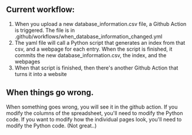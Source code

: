 

## Current workflow:

1. When you upload a new database_information.csv file, a Github Action is triggered. The file is in .github/workflows/when_database_information_changed.yml
2. The yaml file will call a Python script that generates an index from that csv, and a webpage for each entry. When the script is finished, it commits the new database_information.csv, the index, and the webpages
3. When that script is finished, then there's another Github Action that turns it into a website

## When things go wrong.
 When something goes wrong, you will see it in the github action.
 If you modify the columns of the spreadsheet, you'll need to modify the Python code.
 If you want to modify how the individual pages look, you'll need to modify the Python code. (Not great..)


 
